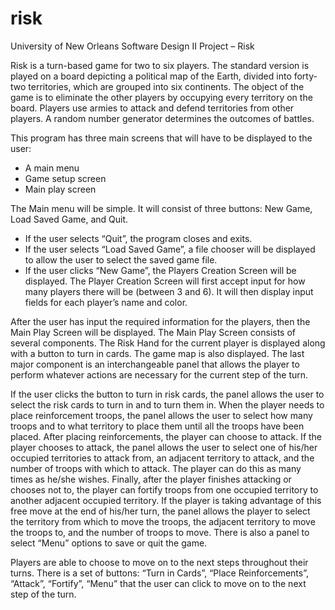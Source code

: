risk
====

University of New Orleans Software Design II Project – Risk

Risk is a turn-based game for two to six players. The standard version is played on a board depicting a political map of the Earth, divided into forty-two territories, which are grouped into six continents. The object of the game is to eliminate the other players by occupying every territory on the board. Players use armies to attack and defend territories from other players. A random number generator determines the outcomes of battles.

This program has three main screens that will have to be displayed to the user:
- A main menu
- Game setup screen
- Main play screen

The Main menu will be simple. It will consist of three buttons: New Game, Load Saved Game, and Quit.
- If the user selects “Quit”, the program closes and exits.
- If the user selects “Load Saved Game”, a file chooser will be displayed to allow the user to select the saved game file.
- If the user clicks “New Game”, the Players Creation Screen will be displayed. The Player Creation Screen will first accept input for how many players there will be (between 3 and 6). It will then display input fields for each player’s name and color.

After the user has input the required information for the players, then the Main Play Screen will be displayed. The Main Play Screen consists of several components. The Risk Hand for the current player is displayed along with a button to turn in cards. The game map is also displayed. The last major component is an interchangeable panel that allows the player to perform whatever actions are necessary for the current step of the turn.

If the user clicks the button to turn in risk cards, the panel allows the user to select the risk cards to turn in and to turn them in. When the player needs to place reinforcement troops, the panel allows the user to select how
many troops and to what territory to place them until all the troops have been placed. After placing reinforcements, the player can choose to attack. If the player chooses to attack, the panel allows the user to select one of his/her
occupied territories to attack from, an adjacent territory to attack, and the number of troops with which to attack. The player can do this as many times as he/she wishes. Finally, after the player finishes attacking or chooses not to, the player can fortify troops from one occupied territory to another adjacent occupied territory. If the player is taking advantage of this free move at the end of his/her turn, the panel allows the player to select the territory from which to move the troops, the adjacent territory to move the troops to, and the number of troops to move. There is also a panel to select “Menu” options to save or quit the game.

Players are able to choose to move on to the next steps throughout their turns. There is a set of buttons: “Turn in Cards”, “Place Reinforcements”, “Attack”, “Fortify”, “Menu” that the user can click to move on to the next step of the turn.
